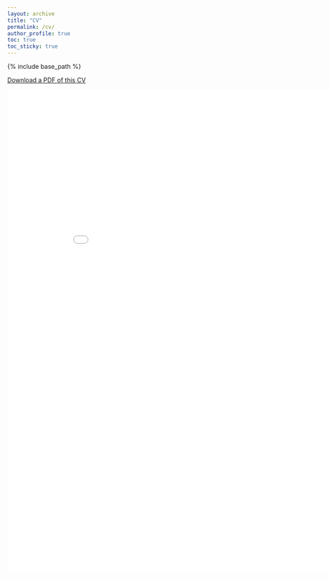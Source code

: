 ```yaml
---
layout: archive
title: "CV"
permalink: /cv/
author_profile: true
toc: true
toc_sticky: true
---
```


{% include base_path %}

[<i class='fas fa-download'></i> Download a PDF of this CV]({{base_path}}/files/cv.pdf)

 <iframe src="{{base_path}}/files/cv.html" title="CV" height="1100" width="900" frameborder="0" scrolling="auto"></iframe>
